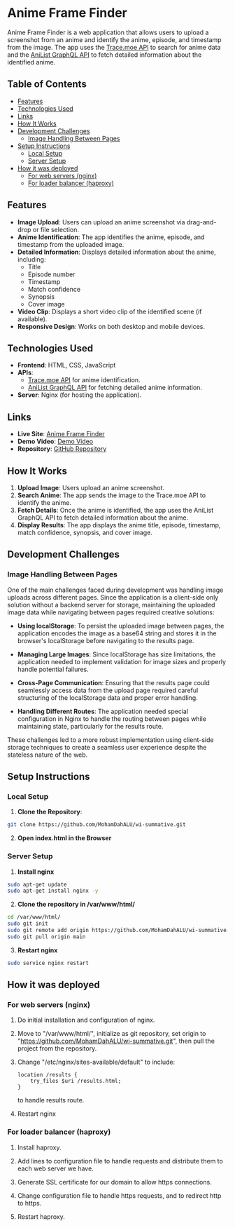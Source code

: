# Anime Frame Finder

Anime Frame Finder is a web application that allows users to upload a screenshot from an anime and identify the anime, episode, and timestamp from the image. The app uses the [Trace.moe API](https://soruly.github.io/trace.moe-api/) to search for anime data and the [AniList GraphQL API](https://anilist.gitbook.io/anilist-apiv2-docs) to fetch detailed information about the identified anime.

## Table of Contents
- [Features](#features)
- [Technologies Used](#technologies-used)
- [Links](#links)
- [How It Works](#how-it-works)
- [Development Challenges](#development-challenges)
  - [Image Handling Between Pages](#image-handling-between-pages)
- [Setup Instructions](#setup-instructions)
  - [Local Setup](#local-setup)
  - [Server Setup](#server-setup)
- [How it was deployed](#how-it-was-deployed)
  - [For web servers (nginx)](#for-web-servers-nginx)
  - [For loader balancer (haproxy)](#for-loader-balancer-haproxy)

## Features

- **Image Upload**: Users can upload an anime screenshot via drag-and-drop or file selection.
- **Anime Identification**: The app identifies the anime, episode, and timestamp from the uploaded image.
- **Detailed Information**: Displays detailed information about the anime, including:
  - Title
  - Episode number
  - Timestamp
  - Match confidence
  - Synopsis
  - Cover image
- **Video Clip**: Displays a short video clip of the identified scene (if available).
- **Responsive Design**: Works on both desktop and mobile devices.

## Technologies Used

- **Frontend**: HTML, CSS, JavaScript
- **APIs**:
  - [Trace.moe API](https://soruly.github.io/trace.moe-api/) for anime identification.
  - [AniList GraphQL API](https://anilist.gitbook.io/anilist-apiv2-docs) for fetching detailed anime information.
- **Server**: Nginx (for hosting the application).

## Links

- **Live Site**: [Anime Frame Finder](https://www.swiftq.tech)
- **Demo Video**: [Demo Video](https://youtu.be/856Tv58nKe0)
- **Repository**: [GitHub Repository](https://github.com/MohamDahALU/wi-summative)

## How It Works

1. **Upload Image**: Users upload an anime screenshot.
2. **Search Anime**: The app sends the image to the Trace.moe API to identify the anime.
3. **Fetch Details**: Once the anime is identified, the app uses the AniList GraphQL API to fetch detailed information about the anime.
4. **Display Results**: The app displays the anime title, episode, timestamp, match confidence, synopsis, and cover image.

## Development Challenges

### Image Handling Between Pages

One of the main challenges faced during development was handling image uploads across different pages. Since the application is a client-side only solution without a backend server for storage, maintaining the uploaded image data while navigating between pages required creative solutions:

- **Using localStorage**: To persist the uploaded image between pages, the application encodes the image as a base64 string and stores it in the browser's localStorage before navigating to the results page.
  
- **Managing Large Images**: Since localStorage has size limitations, the application needed to implement validation for image sizes and properly handle potential failures.

- **Cross-Page Communication**: Ensuring that the results page could seamlessly access data from the upload page required careful structuring of the localStorage data and proper error handling.

- **Handling Different Routes**: The application needed special configuration in Nginx to handle the routing between pages while maintaining state, particularly for the results route.

These challenges led to a more robust implementation using client-side storage techniques to create a seamless user experience despite the stateless nature of the web.

## Setup Instructions

### Local Setup
1. **Clone the Repository**:
```bash
git clone https://github.com/MohamDahALU/wi-summative.git
```

2. **Open index.html in the Browser**

### Server Setup

1. **Install nginx**
```bash
sudo apt-get update
sudo apt-get install nginx -y
```

2. **Clone the repository in /var/www/html/**
```bash
cd /var/www/html/ 
sudo git init
sudo git remote add origin https://github.com/MohamDahALU/wi-summative.git
sudo git pull origin main
```

3. **Restart nginx**
```bash
sudo service nginx restart
```


## How it was deployed

### For web servers (nginx)

1. Do initial installation and configuration of nginx.

2. Move to "/var/www/html/", initialize as git repository, set origin to "https://github.com/MohamDahALU/wi-summative.git", then pull the project from the repository. 

3. Change "/etc/nginx/sites-available/default" to include:
    ```
    location /results {
        try_files $uri /results.html;
    }
    ```
    to handle results route.

4. Restart nginx

### For loader balancer (haproxy)

1. Install haproxy.

2. Add lines to configuration file to handle requests and distribute them to each web server we have.

3. Generate SSL certificate for our domain to allow https connections.

4. Change configuration file to handle https requests, and to redirect http to https.

5. Restart haproxy.
